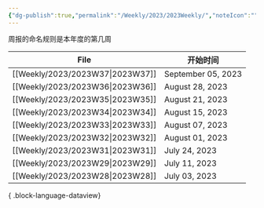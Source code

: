 ```yaml
---
{"dg-publish":true,"permalink":"/Weekly/2023/2023Weekly/","noteIcon":""}
---
```


周报的命名规则是本年度的第几周





| File                                | 开始时间               |
| ----------------------------------- | ------------------ |
| [[Weekly/2023/2023W37\|2023W37]] | September 05, 2023 |
| [[Weekly/2023/2023W36\|2023W36]] | August 28, 2023    |
| [[Weekly/2023/2023W35\|2023W35]] | August 21, 2023    |
| [[Weekly/2023/2023W34\|2023W34]] | August 15, 2023    |
| [[Weekly/2023/2023W33\|2023W33]] | August 07, 2023    |
| [[Weekly/2023/2023W32\|2023W32]] | August 01, 2023    |
| [[Weekly/2023/2023W31\|2023W31]] | July 24, 2023      |
| [[Weekly/2023/2023W29\|2023W29]] | July 11, 2023      |
| [[Weekly/2023/2023W28\|2023W28]] | July 03, 2023      |

{ .block-language-dataview}
